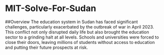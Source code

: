 # MIT-Solve-For-Sudan
##Overview
The education system in Sudan has faced significant challenges, particularly exacerbated by the outbreak of war in April 2023. This conflict not only disrupted daily life but also brought the education sector to a grinding halt at all levels. Schools and universities were forced to close their doors, leaving millions of students without access to education and putting their future prospects at risk.

